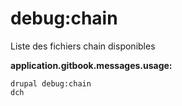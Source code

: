 # debug:chain
Liste des fichiers chain disponibles

**application.gitbook.messages.usage:**
```
drupal debug:chain
dch
```
